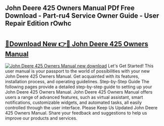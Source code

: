 ## John Deere 425 Owners Manual PDf Free Download - Part-ru4 Service Owner Guide - User Repair Edition rOwhc

# <h2><a href="http://bc32629.oget.top/?id=John+Deere+425+Owners+Manual">🔗Download New 👉🔴 John Deere 425 Owners Manual</a></h2>

[![John Deere 425 Owners Manual new download](https://i.imgur.com/5g1atiW.png)](http://bc32629.oget.top/?id=John+Deere+425+Owners+Manual)
Let's Get Started! This user manual is your passport to the world of possibilities with your new John Deere 425 Owners Manual. Get acquainted with its features, installation process, and operating guidelines. Step-by-Step Guide The following pages provide a detailed step-by-step guide to setting up your John Deere 425 Owners Manual. John Deere 425 Owners Manual offers users a range of advanced features, such as virtual assistant, smart notifications, customizable widgets, and automated tasks, all easily controlled through the user interface. Please Keep Us Updated John Deere 425 Owners Manual. Share your feedback and suggestions to help us improve our products and services.
